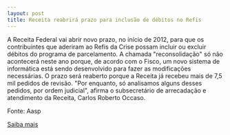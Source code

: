 ```yaml
---
layout: post
title: Receita reabrirá prazo para inclusão de débitos no Refis
---
```

<p>A Receita Federal vai abrir novo prazo, no início de 2012, para que os contribuintes que aderiram ao Refis da Crise possam incluir ou excluir débitos do programa de parcelamento. A chamada "reconsolidação" só não acontecerá neste ano porque, de acordo com o Fisco, um novo sistema de informática está sendo desenvolvido para fazer as modificações necessárias. O prazo será reaberto porque a Receita já recebeu mais de 7,5 mil pedidos de revisão. "Por enquanto, só analisamos alguns desses pedidos, por ordem judicial", afirma o subsecretário de arrecadação e atendimento da Receita, Carlos Roberto Occaso. </p><p>Fonte: Aasp</p><p><a href="http://www.aasp.org.br/aasp/imprensa/clipping/cli_noticia.asp?idnot=10863" target="_blank">Saiba mais</a> </p>
